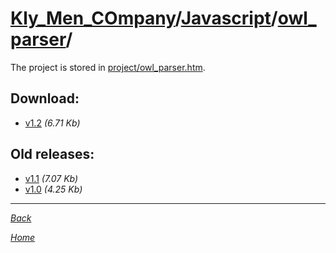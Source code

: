 ﻿# [Kly_Men_COmpany](https://github.com/aleksusklim/Kly_Men_COmpany "Kly_Men_COmpany")/[Javascript](https://github.com/aleksusklim/Kly_Men_COmpany/tree/master/Javascript "Kly_Men_COmpany/Javascript/")/[owl_parser](https://github.com/aleksusklim/owl_parser "Kly_Men_COmpany/Javascript/owl_parser/")/

The project is stored in [project/owl_parser.htm](./project/owl_parser.htm).

## Download:

- [v1.2](https://aleksusklim.github.io/Online/owl_parser.htm) _(6.71 Kb)_

## Old releases:

- [v1.1](http://klimaleksus.narod.ru/Files/4/OwlParser1V1.htm) _(7.07 Kb)_
- [v1.0](http://klimaleksus.narod.ru/Files/4/owl-parser.htm) _(4.25 Kb)_

---

_[Back](https://github.com/aleksusklim/Kly_Men_COmpany/tree/master/Javascript "Kly_Men_COmpany/Javascript/")_

_[Home](https://github.com/aleksusklim/Kly_Men_COmpany "Kly_Men_COmpany")_
